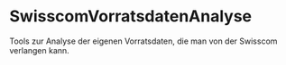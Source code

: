 # SwisscomVorratsdatenAnalyse
Tools zur Analyse der eigenen Vorratsdaten, die man von der Swisscom verlangen kann.
